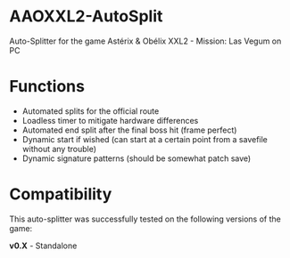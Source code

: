 # AAOXXL2-AutoSplit
Auto-Splitter for the game Astérix &amp; Obélix XXL2 - Mission: Las Vegum on PC

# Functions
 - Automated splits for the official route
 - Loadless timer to mitigate hardware differences
 - Automated end split after the final boss hit (frame perfect)
 - Dynamic start if wished (can start at a certain point from a savefile without any trouble)
 - Dynamic signature patterns (should be somewhat patch save)
 
 # Compatibility
 This auto-splitter was successfully tested on the following versions of the game:
 
 **v0.X** - Standalone
